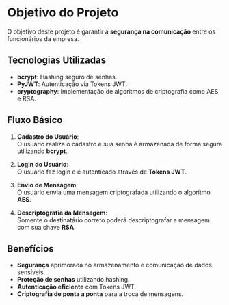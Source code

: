 # Objetivo do Projeto

O objetivo deste projeto é garantir a **segurança na comunicação** entre os funcionários da empresa.

## Tecnologias Utilizadas

- **bcrypt**: Hashing seguro de senhas.
- **PyJWT**: Autenticação via Tokens JWT.
- **cryptography**: Implementação de algoritmos de criptografia como AES e RSA.

## Fluxo Básico

1. **Cadastro do Usuário**:  
   O usuário realiza o cadastro e sua senha é armazenada de forma segura utilizando **bcrypt**.

2. **Login do Usuário**:  
   O usuário faz login e é autenticado através de **Tokens JWT**.

3. **Envio de Mensagem**:  
   O usuário envia uma mensagem criptografada utilizando o algoritmo **AES**.

4. **Descriptografia da Mensagem**:  
   Somente o destinatário correto poderá descriptografar a mensagem com sua chave **RSA**.

## Benefícios

- **Segurança** aprimorada no armazenamento e comunicação de dados sensíveis.
- **Proteção de senhas** utilizando hashing.
- **Autenticação eficiente** com Tokens JWT.
- **Criptografia de ponta a ponta** para a troca de mensagens.
